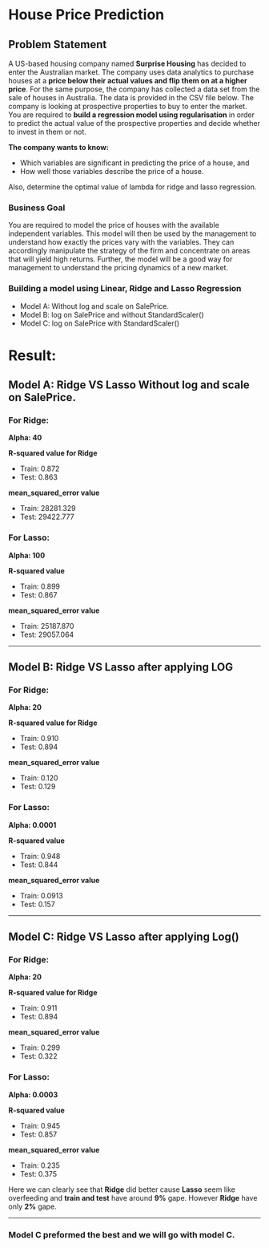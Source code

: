 # House Price Prediction

## Problem Statement
A US-based housing company named **Surprise Housing** has decided to enter the Australian market. The company uses data analytics to purchase houses at a **price below their actual values and flip them on at a higher price**. For the same purpose, the company has collected a data set from the sale of houses in Australia. The data is provided in the CSV file below.
The company is looking at prospective properties to buy to enter the market. You are required to **build a regression model using regularisation** in order to predict the actual value of the prospective properties and decide whether to invest in them or not.

**The company wants to know:**

- Which variables are significant in predicting the price of a house, and
- How well those variables describe the price of a house.

Also, determine the optimal value of lambda for ridge and lasso regression.


### Business Goal 
You are required to model the price of houses with the available independent variables. This model will then be used by the management to understand how exactly the prices vary with the variables. They can accordingly manipulate the strategy of the firm and concentrate on areas that will yield high returns. Further, the model will be a good way for management to understand the pricing dynamics of a new market.

### Building a model using Linear, Ridge and Lasso Regression
- Model A: Without log and scale on SalePrice.
- Model B: log on SalePrice and without StandardScaler()
- Model C: log on SalePrice with StandardScaler()

# Result:

## Model A: Ridge VS Lasso Without log and scale on SalePrice.
### For Ridge:
**Alpha: 40**

**R-squared value for Ridge**
- Train:  0.872
- Test:  0.863

**mean_squared_error value**
- Train:  28281.329
- Test:  29422.777

### For Lasso:
**Alpha: 100**

**R-squared value**
- Train:  0.899
- Test:  0.867

**mean_squared_error value**
- Train:  25187.870
- Test:  29057.064

*************

## Model B: Ridge VS Lasso after applying LOG
### For Ridge: 
**Alpha: 20**

**R-squared value for Ridge**
- Train:  0.910
- Test:  0.894

**mean_squared_error value**
- Train:  0.120
- Test:  0.129

### For Lasso:
**Alpha: 0.0001**

**R-squared value**
- Train:  0.948
- Test:  0.844

**mean_squared_error value**
- Train:  0.0913
- Test:   0.157

*************

## Model C: Ridge VS Lasso after applying Log()
### For Ridge: 
**Alpha: 20**

**R-squared value for Ridge**
- Train:  0.911
- Test:  0.894

**mean_squared_error value**
- Train:  0.299
- Test:  0.322

### For Lasso:
**Alpha: 0.0003**

**R-squared value**
- Train:  0.945
- Test:   0.857

**mean_squared_error value**
- Train:  0.235
- Test:   0.375

Here we can clearly see that **Ridge** did better cause **Lasso** seem like overfeeding and **train and test** have around **9%** gape. However **Ridge** have only **2%** gape.

************** ****

### Model C preformed the best and we will go with model C.
